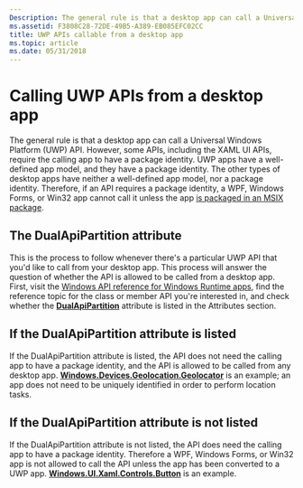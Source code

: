 ```yaml
---
Description: The general rule is that a desktop app can call a Universal Windows Platform (UWP) API. However, some APIs, including the XAML UI APIs, require the calling app to have a package identity.
ms.assetid: F3808C28-72DE-49B5-A389-EB085EFC02CC
title: UWP APIs callable from a desktop app
ms.topic: article
ms.date: 05/31/2018
---
```


# Calling UWP APIs from a desktop app

The general rule is that a desktop app can call a Universal Windows Platform (UWP) API. However, some APIs, including the XAML UI APIs, require the calling app to have a package identity. UWP apps have a well-defined app model, and they have a package identity. The other types of desktop apps have neither a well-defined app model, nor a package identity. Therefore, if an API requires a package identity, a WPF, Windows Forms, or Win32 app cannot call it unless the app [is packaged in an MSIX package](https://docs.microsoft.com/windows/msix/desktop/desktop-to-uwp-root).

## The DualApiPartition attribute

This is the process to follow whenever there's a particular UWP API that you'd like to call from your desktop app. This process will answer the question of whether the API is allowed to be called from a desktop app. First, visit the [Windows API reference for Windows Runtime apps](https://www.bing.com/search?q=Windows+API+reference+for+Windows+Runtime+apps), find the reference topic for the class or member API you're interested in, and check whether the [**DualApiPartition**](https://msdn.microsoft.com/library/Hh700630(v=WIN.10).aspx) attribute is listed in the Attributes section.

## If the DualApiPartition attribute is listed

If the DualApiPartition attribute is listed, the API does not need the calling app to have a package identity, and the API is allowed to be called from any desktop app. [**Windows.Devices.Geolocation.Geolocator**](https://msdn.microsoft.com/library/BR225534(v=Win.10).aspx) is an example; an app does not need to be uniquely identified in order to perform location tasks.

## If the DualApiPartition attribute is not listed

If the DualApiPartition attribute is not listed, the API does need the calling app to have a package identity. Therefore a WPF, Windows Forms, or Win32 app is not allowed to call the API unless the app has been converted to a UWP app. [**Windows.UI.Xaml.Controls.Button**](https://msdn.microsoft.com/library/BR209265(v=Win.10).aspx) is an example.
